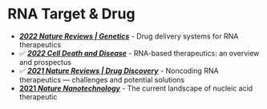 # RNA Target & Drug

* [_**2022 Nature Reviews | Genetics**_](https://www.nature.com/articles/s41576-021-00439-4) - Drug delivery systems for RNA therapeutics
* ✅ [_**2022 Cell Death and Disease**_](https://www.nature.com/articles/s41419-022-05075-2) - RNA-based therapeutics: an overview and prospectus
* ✅ [_**2021 Nature Reviews | Drug Discovery**_](https://www.nature.com/articles/s41573-021-00219-z) - Noncoding RNA therapeutics — challenges and potential solutions&#x20;
* [**2021&#x20;**_**Nature Nanotechnology**_](https://www.nature.com/articles/s41565-021-00898-0) -  The current landscape of nucleic acid therapeutic
